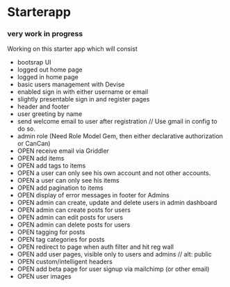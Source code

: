 # Starterapp

### very work in progress

Working on this starter app which will consist 
* bootsrap UI
* logged out home page
* logged in home page
* basic users management with Devise
* enabled sign in with either username or email
* slightly presentable sign in and register pages
* header and footer
* user greeting by name
* send welcome email to user after registration  // Use gmail in config to do so.
* admin role (Need Role Model Gem, then either declarative authorization or CanCan)
* OPEN receive email via Griddler
* OPEN add items
* OPEN add tags to items
* OPEN a user can only see his own account and not other accounts. 
* OPEN a user can only see his items
* OPEN add pagination to items
* OPEN display of error messages in footer for Admins
* OPEN admin can create, update and delete users in admin dashboard
* OPEN admin can create posts for users
* OPEN admin can edit posts for users
* OPEN admin can delete posts for users
* OPEN tagging for posts
* OPEN tag categories for posts
* OPEN redirect to page when auth filter and hit reg wall
* OPEN add user pages, visible only to users and admins // alt: public
* OPEN custom/intelligent headers
* OPEN add beta page for user signup via mailchimp (or other email)
* OPEN user images
